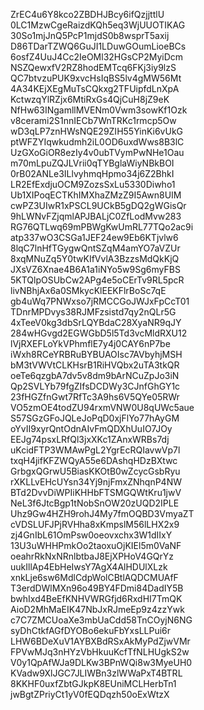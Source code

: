 ZrEC4u6Y8kco2ZBDHJBcy6ifQzjjttlU
0LC1MzwCgeRaizdKQh5eq3WjUUOTIKAG
30So1mjJnQ5PcP1mjdS0b8wsprT5axij
D86TDarTZWQ6GuJI1LDuwGOumLioeBCs
6osfZ4UuJ4Cc2IeOMl32HGsCP2MyiDcm
NSZQewxfV2RZ8hodEMTcq6FKj3iy9lzS
QC7btvzuPUK9xvcHsIqBS5lv4gMW56Mt
4A34KEjXEgMuTsCQkxg2TFUipfdLnXpA
KctwzqYlRZjx6MtiRxGs4QjCuH8jZ9eK
NfHw63INgamllMVENm0Vwm3sowKf1Ozk
v8cerami2S1nnIECb7WnTRKc1rmcp5Ow
wD3qLP7znHWsNQE29ZIH55YinKi6vUkG
ptWFZYIqwkudmh2iL0OD6uxdWws8B3lC
UzGXoGiOR8ezIy4v0ubTVymPwNHe1Oau
m70mLpuZQJLVrii0qTYBglaWiyNBkBOI
0rB02ANLe3ILlvyhmqHpmo34j6Z2BhkI
LR2EfExdjuOCM9ZozsSxLu5330Diwho1
Ub1XIPoqECTKhIMXhaZMzZ9I5Awn8UIM
cwPZ3UIwR1xPSCL9UCkB5gDQ2gWGisQr
9hLWNvFZjqmlAPJBALjC0ZfLodMvw283
RG76QTLwq69mPBWgKwUmRL77TQo2ac9i
atp337wO3CSGa1JEF24ew9Eb6KTjvlw6
8lqC7lnHfTGygwQntSZqM4amYO7aVZUr
8xqMNuZq5Y0twKIfVvlA3BzzsMdQkKjQ
JXsVZ6Xnae4B6A1a1iNYo5w9Sg6myFBS
5KTQlpOSUbCw2APg4e5oCErTv9RL5pcR
livNBhjAx6a0SMkycKlEEKFlrBoSc7qE
gb4uWq7PNWxso7jRMCCGoJWJxFpCcT01
TDnrMPDvys38RJMFzsistd7qy2nQLr5G
4xTeeV0kg3dbSrLQYBdaC28XyaNR9qJY
284wHGvgd2EGWGbD5l5Td3vcMldRXU12
lVjRXEFLoYkVPhmflE7y4j0CAY6nP7be
iWxh8RCeYRBRuBYBUAOIsc7AVbyhjMSH
bM3tVWVtCLKHsrB1RiHVQbx2uTA3tkQR
oeTe6qzgbA7dv5v8dm9bArNCuZpJo3iN
Qp2SVLYb79fgZIfsDCDWy3CJnfGhGY1c
23fHGZfnGwt7RfTc3A9hs6V5QYe05RWr
VO5zmOE4todZU94rxmVNW0U8qUWc5aue
S57SGzGFoJQLeJoPqD0xjFlYo77hAyGM
oYvII9xyrQntOdnAIvFmQDXhUuIO7JOy
EEJg74psxLRfQl3jxXKc1ZAnxWRBs7dj
uKcidFTP3WMAwPgL2YgrEcRQIavwVp7l
txqH4jifKFZWQyA55e6DAshqHDzBXtwc
GrbgxQGrwU5BiasKKOtB0wZcycGsbRyu
rXKLLvEHcUYsn34Yj9njFmxZNhqnP4NW
BTd2DvvDiWPIiKHHbFTSMGQWtKru1jwV
NeL3f6JtcBgp1tNobSnOW20zUQD2IPLE
Uhz9Gw4HZH9rohJ4My7fmOQBD3VmyaZT
cVDSLUFJPjRVHha8xKmpslM56lLHX2x9
zj4GnIbL61OmPsw0oeovxchx3W1dIIxY
13U3uWHHPmkOo2taoxuOjKIEl5m0VaNF
oeahrRkNxNRnlbtbaJ8EjXPHoV4GQrYz
uukIllAp4EbHeIwsY7AgX4AlHDUlXLzk
xnkLje6sw6MdlCdpWolCBtlAQDCMUAfF
T3erdDWlMXn96o49BY4FDmi84DadIY5B
bwhIxd4BeEfKNHVWRGfjd6RxdHI7TmQK
AioD2MhMaEIK47NbJxRJmeEp9z4zzYwk
c7C7ZMCUoaXe3mbUaCdd58TnCOyjN6NG
syDhCtkfAGfDYOBo6ekuFbYxsLLPui6r
LHW6BDeXuV1AYBXBdRSxAkMyPdZjwVMr
FPVwMJq3nHYzVbHkuuKcfTfNLHUgkS2w
V0y1QpAfWJa9DLKw3BPnWQi8w3MyeUH0
KVadw9XlJGC7JLIWBn3zlWWaPxT4BTRL
8KKHF0uxfZbtGJkpK8EUniMCLHerbTn1
jwBgtZPriyCt1yV0fEQDqzh50oExWtzX
